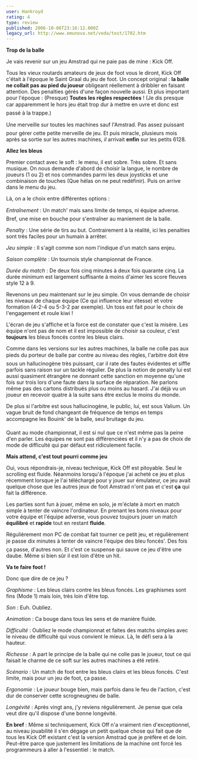 ```yaml
---
user: Hankroyd
rating: 4
type: review
published: 2006-10-06T23:16:12.000Z
legacy_url: http://www.emunova.net/veda/test/1702.htm
---
```

**Trop de la balle**  

  

Je vais revenir sur un jeu Amstrad qui ne paie pas de mine : Kick Off.  

Tous les vieux routards amateurs de jeux de foot vous le diront, Kick Off c'était à l'époque le Saint Graal du jeu de foot. Un concept original : **la balle ne collait pas au pied du joueur** obligeant réellement à dribbler en faisant attention. Des penalties gérés d'une façon nouvelle aussi. Et plus important pour l'époque : (Presque) **Toutes les règles respectées** ! (Je dis presque car apparemment le hors jeu était trop dur à mettre en uvre et donc est passé à la trappe.)  

  

Une merveille sur toutes les machines sauf l'Amstrad. Pas assez puissant pour gérer cette petite merveille de jeu. Et puis miracle, plusieurs mois après sa sortie sur les autres machines, _il_ arrivait **enfin** sur les petits 6128\.  

  

  

**Allez les bleus**  

  

Premier contact avec le soft : le menu, il est sobre. Très sobre. Et sans musique. On nous demande d'abord de choisir la langue, le nombre de joueurs (1 ou 2) et nos commandes parmi les deux joysticks et une combinaison de touches (Que hélas on ne peut redéfinir). Puis on arrive dans le menu du jeu.  

Là, on a le choix entre différentes options :  

  

_Entraînement_ : Un match' mais sans limite de temps, ni équipe adverse. Bref, une mise en bouche pour s'entraîner au maniement de la balle.  

  

_Penalty_ : Une série de tirs au but. Contrairement à la réalité, ici les penalties sont très faciles pour un humain à arrêter.  

  

_Jeu simple_ : Il s'agit comme son nom l'indique d'un match sans enjeu.  

  

_Saison complète_ : Un tournois style championnat de France.  

  

_Durée du match_ : De deux fois cinq minutes à deux fois quarante cinq. La durée minimum est largement suffisante à moins d'aimer les score fleuves style 12 à 9\.  

  

Revenons un peu maintenant sur le jeu simple. On vous demande de choisir les niveaux de chaque équipe (Ce qui influence leur vitesse) et votre formation (4-2-4 ou 5-3-2 par exemple). Un toss est fait pour le choix de l'engagement et roule kiwi !  

L'écran de jeu s'affiche et la force est de constater que c'est la misère. Les équipe n'ont pas de nom et il est impossible de choisir sa couleur, c'est **toujours** les bleus foncés contre les bleus clairs.  

  

Comme dans les versions sur les autres machines, la balle ne colle pas aux pieds du porteur de balle par contre au niveau des règles, l'arbitre doit être sous un hallucinogène très puissant, car il rate des fautes évidentes et siffle parfois sans raison sur un tackle régulier. De plus la notion de penalty lui est aussi quasiment étrangère ne donnant cette sanction en moyenne qu'une fois sur trois lors d'une faute dans la surface de réparation. Ne parlons même pas des cartons distribués plus ou moins au hasard. J'ai déjà vu un joueur en recevoir quatre à la suite sans être exclus le moins du monde.  

  

De plus si l'arbitre est sous hallucinogène, le public, lui, est sous Valium. Un vague bruit de fond changeant de fréquence de temps en temps accompagne les Bouink' de la balle, seul bruitage du jeu.  

  

Quant au mode championnat, il est si nul que ce n'est même pas la peine d'en parler. Les équipes ne sont pas différenciées et il n'y a pas de choix de mode de difficulté qui par défaut est ridiculement facile.  

  

**Mais attend, c'est tout pourri comme jeu**  

  

Oui, vous répondrais-je, niveau technique, Kick Off est pitoyable. Seul le scrolling est fluide. Néanmoins lorsqu'à l'époque j'ai acheté ce jeu et plus récemment lorsque je l'ai téléchargé pour y jouer sur émulateur, ce jeu avait quelque chose que les autres jeux de foot Amstrad n'ont pas et c'est **ça** qui fait la différence.  

Les parties sont fun à jouer, même en solo, je m'éclate à mort en match simple à tenter de vaincre l'ordinateur. En prenant les bons niveaux pour votre équipe et l'équipe adverse, vous pouvez toujours jouer un match **équilibré** et **rapide** tout en restant **fluide**.  

Régulièrement mon PC de combat fait tourner ce petit jeu, et régulièrement je passe dix minutes à tenter de vaincre l'équipe des bleu foncés'. Des fois ça passe, d'autres non. Et c'est ce suspense qui sauve ce jeu d'être une daube. Même si bien sûr il est loin d'être un hit.  

  

**Va te faire foot !**  

  

Donc que dire de ce jeu ?  

  

_Graphisme_ : Les bleus clairs contre les bleus foncés. Les graphismes sont fins (Mode 1) mais loin, très loin d'être top.  

  

_Son_ : Euh. Oubliez.  

  

_Animation_ : Ca bouge dans tous les sens et de manière fluide.  

  

_Difficulté_ : Oubliez le mode championnat et faites des matchs simples avec le niveau de difficulté qui vous convient le mieux. Là, le défi sera à la hauteur.  

  

_Richesse_ : A part le principe de la balle qui ne colle pas le joueur, tout ce qui faisait le charme de ce soft sur les autres machines a été retiré.  

  

_Scénario_ : Un match de foot entre les bleus clairs et les bleus foncés. C'est limite, mais pour un jeu de foot, ça passe.  

  

_Ergonomie_ : Le joueur bouge bien, mais parfois dans le feu de l'action, c'est dur de conserver cette scrogneugneu de balle.  

  

_Longévité_ : Après vingt ans, j'y reviens régulièrement. Je pense que cela veut dire qu'il dispose d'une bonne longévité.  

  

**En bref** : Même si techniquement, Kick Off n'a vraiment rien d'exceptionnel, au niveau jouabilité il s'en dégage un petit quelque chose qui fait que de tous les Kick Off existant c'est la version Amstrad que je préfère et de loin. Peut-être parce que justement les limitations de la machine ont forcé les programmeurs à aller à l'essentiel : le match.
